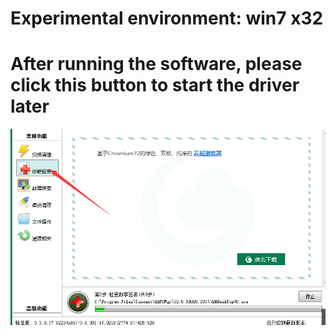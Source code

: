 # Experimental environment: win7 x32  
# After running the software, please click this button to start the driver later  
![](https://github.com/y5s5k5/POC/blob/master/1.png)   
